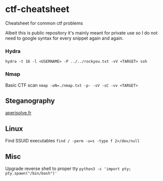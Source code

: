 # ctf-cheatsheet
Cheatsheet for common ctf problems

Albeit this is public repository it's mainly meant for private use so I do not need to google syntax for every snippet again and again. 


### Hydra
`hydra -t 16 -l <USERNAME> -P ../../rockyou.txt -vV <TARGET> ssh`

### Nmap
Basic CTF scan `nmap -oN=./nmap.txt -p- -sV -sC -vv <TARGET>`

## Steganography
[aperisolve.fr](https://aperisolve.fr/)

## Linux
Find SSUID executables `find / -perm -u=s -type f 2>/dev/null`

## Misc
Upgrade reverse shell to proper tty `python3 -c 'import pty; pty.spawn("/bin/bash")'`